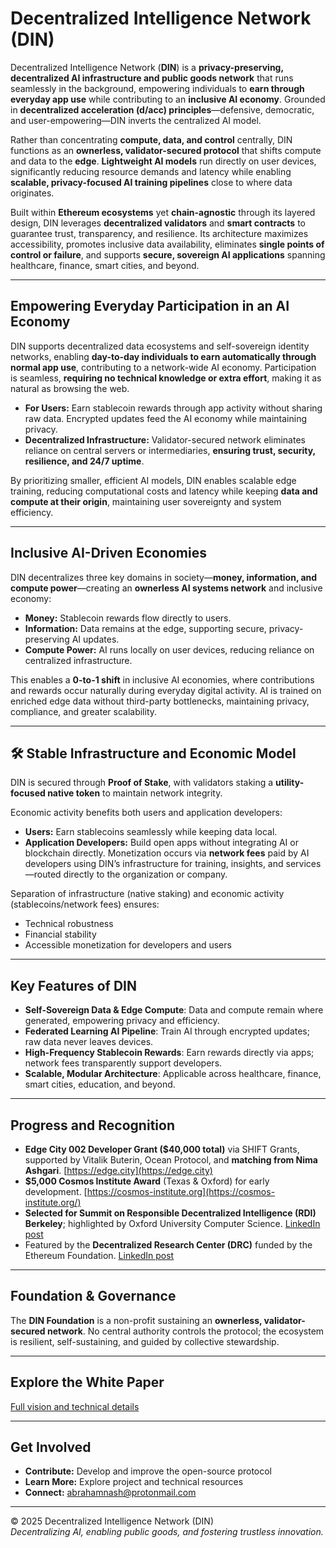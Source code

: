 # Decentralized Intelligence Network (DIN)

Decentralized Intelligence Network (**DIN**) is a **privacy-preserving, decentralized AI infrastructure and public goods network** that runs seamlessly in the background, empowering individuals to **earn through everyday app use** while contributing to an **inclusive AI economy**. Grounded in **decentralized acceleration (d/acc) principles**—defensive, democratic, and user-empowering—DIN inverts the centralized AI model.

Rather than concentrating **compute, data, and control** centrally, DIN functions as an **ownerless, validator-secured protocol** that shifts compute and data to the **edge**. **Lightweight AI models** run directly on user devices, significantly reducing resource demands and latency while enabling **scalable, privacy-focused AI training pipelines** close to where data originates.

Built within **Ethereum ecosystems** yet **chain-agnostic** through its layered design, DIN leverages **decentralized validators** and **smart contracts** to guarantee trust, transparency, and resilience. Its architecture maximizes accessibility, promotes inclusive data availability, eliminates **single points of control or failure**, and supports **secure, sovereign AI applications** spanning healthcare, finance, smart cities, and beyond.

---

## Empowering Everyday Participation in an AI Economy

DIN supports decentralized data ecosystems and self-sovereign identity networks, enabling **day-to-day individuals to earn automatically through normal app use**, contributing to a network-wide AI economy. Participation is seamless, **requiring no technical knowledge or extra effort**, making it as natural as browsing the web.  

- **For Users:** Earn stablecoin rewards through app activity without sharing raw data. Encrypted updates feed the AI economy while maintaining privacy.  
- **Decentralized Infrastructure:** Validator-secured network eliminates reliance on central servers or intermediaries, **ensuring trust, security, resilience, and 24/7 uptime**.

By prioritizing smaller, efficient AI models, DIN enables scalable edge training, reducing computational costs and latency while keeping **data and compute at their origin**, maintaining user sovereignty and system efficiency.

---

## Inclusive AI-Driven Economies

DIN decentralizes three key domains in society—**money, information, and compute power**—creating an **ownerless AI systems network** and inclusive economy:

- **Money:** Stablecoin rewards flow directly to users.  
- **Information:** Data remains at the edge, supporting secure, privacy-preserving AI updates.  
- **Compute Power:** AI runs locally on user devices, reducing reliance on centralized infrastructure.

This enables a **0-to-1 shift** in inclusive AI economies, where contributions and rewards occur naturally during everyday digital activity. AI is trained on enriched edge data without third-party bottlenecks, maintaining privacy, compliance, and greater scalability.

---

## 🛠️ Stable Infrastructure and Economic Model

DIN is secured through **Proof of Stake**, with validators staking a **utility-focused native token** to maintain network integrity.  

Economic activity benefits both users and application developers:

- **Users:** Earn stablecoins seamlessly while keeping data local.  
- **Application Developers:** Build open apps without integrating AI or blockchain directly. Monetization occurs via **network fees** paid by AI developers using DIN’s infrastructure for training, insights, and services—routed directly to the organization or company.

Separation of infrastructure (native staking) and economic activity (stablecoins/network fees) ensures:

- Technical robustness  
- Financial stability  
- Accessible monetization for developers and users

---

## Key Features of DIN

- **Self-Sovereign Data & Edge Compute**: Data and compute remain where generated, empowering privacy and efficiency.  
- **Federated Learning AI Pipeline**: Train AI through encrypted updates; raw data never leaves devices.  
- **High-Frequency Stablecoin Rewards**: Earn rewards directly via apps; network fees transparently support developers.  
- **Scalable, Modular Architecture**: Applicable across healthcare, finance, smart cities, education, and beyond.

---

## Progress and Recognition

- **Edge City 002 Developer Grant ($40,000 total)** via SHIFT Grants, supported by Vitalik Buterin, Ocean Protocol, and **matching from Nima Ashgari**. [https://edge.city](https://edge.city)  
- **$5,000 Cosmos Institute Award** (Texas & Oxford) for early development. [https://cosmos-institute.org](https://cosmos-institute.org/)  
- **Selected for Summit on Responsible Decentralized Intelligence (RDI) Berkeley**; highlighted by Oxford University Computer Science. [LinkedIn post](https://www.linkedin.com/posts/compscioxford_compscioxford-oxfordai-activity-7229806029096538113-Xxu8/?utm_source=share&utm_medium=member_desktop&rcm=ACoAAEJITk4BLNlO2TV6q0bjB1f0Dyh9GBoPtPg)  
- Featured by the **Decentralized Research Center (DRC)** funded by the Ethereum Foundation. [LinkedIn post](https://www.linkedin.com/posts/thedrcenter_techquitable-activity-7296138354109173760-II_B/?utm_source=share&utm_medium=member_desktop&rcm=ACoAAEJITk4BLNlO2TV6q0bjB1f0Dyh9GBoPtPg)

---

## Foundation & Governance

The **DIN Foundation** is a non-profit sustaining an **ownerless, validator-secured network**. No central authority controls the protocol; the ecosystem is resilient, self-sustaining, and guided by collective stewardship.

---

## Explore the White Paper

[Full vision and technical details](https://github.com/decentralizedintelligencenetwork/White-Paper/blob/main/Decentralized%20Intelligence%20Network%20(DIN).pdf)

---

## Get Involved

- **Contribute:** Develop and improve the open-source protocol  
- **Learn More:** Explore project and technical resources  
- **Connect:** [abrahamnash@protonmail.com](mailto:abrahamnash@protonmail.com)  

---

© 2025 Decentralized Intelligence Network (DIN)  
*Decentralizing AI, enabling public goods, and fostering trustless innovation.*
